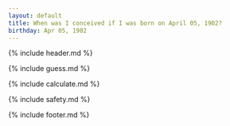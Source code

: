 ```yaml
---
layout: default
title: When was I conceived if I was born on April 05, 1902?
birthday: Apr 05, 1902
---
```


{% include header.md %}

{% include guess.md %}

{% include calculate.md %}

{% include safety.md %}

{% include footer.md %}



